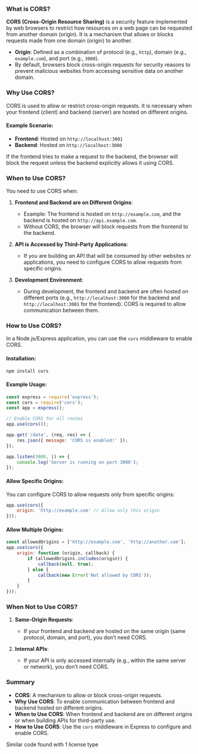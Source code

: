 ### What is CORS?

**CORS (Cross-Origin Resource Sharing)** is a security feature implemented by web browsers to restrict how resources on a web page can be requested from another domain (origin). It is a mechanism that allows or blocks requests made from one domain (origin) to another.

- **Origin**: Defined as a combination of protocol (e.g., `http`), domain (e.g., `example.com`), and port (e.g., `3000`).
- By default, browsers block cross-origin requests for security reasons to prevent malicious websites from accessing sensitive data on another domain.

### Why Use CORS?

CORS is used to allow or restrict cross-origin requests. It is necessary when your frontend (client) and backend (server) are hosted on different origins.

#### Example Scenario:
- **Frontend**: Hosted on `http://localhost:3001`
- **Backend**: Hosted on `http://localhost:3000`

If the frontend tries to make a request to the backend, the browser will block the request unless the backend explicitly allows it using CORS.

### When to Use CORS?

You need to use CORS when:
1. **Frontend and Backend are on Different Origins**:
   - Example: The frontend is hosted on `http://example.com`, and the backend is hosted on `http://api.example.com`.
   - Without CORS, the browser will block requests from the frontend to the backend.

2. **API is Accessed by Third-Party Applications**:
   - If you are building an API that will be consumed by other websites or applications, you need to configure CORS to allow requests from specific origins.

3. **Development Environment**:
   - During development, the frontend and backend are often hosted on different ports (e.g., `http://localhost:3000` for the backend and `http://localhost:3001` for the frontend). CORS is required to allow communication between them.

### How to Use CORS?

In a Node.js/Express application, you can use the `cors` middleware to enable CORS.

#### Installation:
```sh
npm install cors
```

#### Example Usage:
```javascript
const express = require('express');
const cors = require('cors');
const app = express();

// Enable CORS for all routes
app.use(cors());

app.get('/data', (req, res) => {
    res.json({ message: 'CORS is enabled!' });
});

app.listen(3000, () => {
    console.log('Server is running on port 3000');
});
```

#### Allow Specific Origins:
You can configure CORS to allow requests only from specific origins:
```javascript
app.use(cors({
    origin: 'http://example.com' // Allow only this origin
}));
```

#### Allow Multiple Origins:
```javascript
const allowedOrigins = ['http://example.com', 'http://another.com'];
app.use(cors({
    origin: function (origin, callback) {
        if (allowedOrigins.includes(origin)) {
            callback(null, true);
        } else {
            callback(new Error('Not allowed by CORS'));
        }
    }
}));
```

### When Not to Use CORS?

1. **Same-Origin Requests**:
   - If your frontend and backend are hosted on the same origin (same protocol, domain, and port), you don’t need CORS.

2. **Internal APIs**:
   - If your API is only accessed internally (e.g., within the same server or network), you don’t need CORS.

### Summary

- **CORS**: A mechanism to allow or block cross-origin requests.
- **Why Use CORS**: To enable communication between frontend and backend hosted on different origins.
- **When to Use CORS**: When frontend and backend are on different origins or when building APIs for third-party use.
- **How to Use CORS**: Use the `cors` middleware in Express to configure and enable CORS.

Similar code found with 1 license type